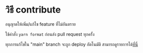 # วิธี contribute

อนุญาตให้เพิ่ม/แก้ไข feature ที่ไม่อันตราย

ใช้คำสั่ง `yarn format` ก่อนส่ง pull request ทุกครั้ง

ทุกการแก้ไขใน "main" branch จะถูก deploy อัตโนมัติ สามารถดูรายการได้[ที่นี่](https://github.com/Noxturnix/OpenIS/actions/workflows/deploy.yml)
